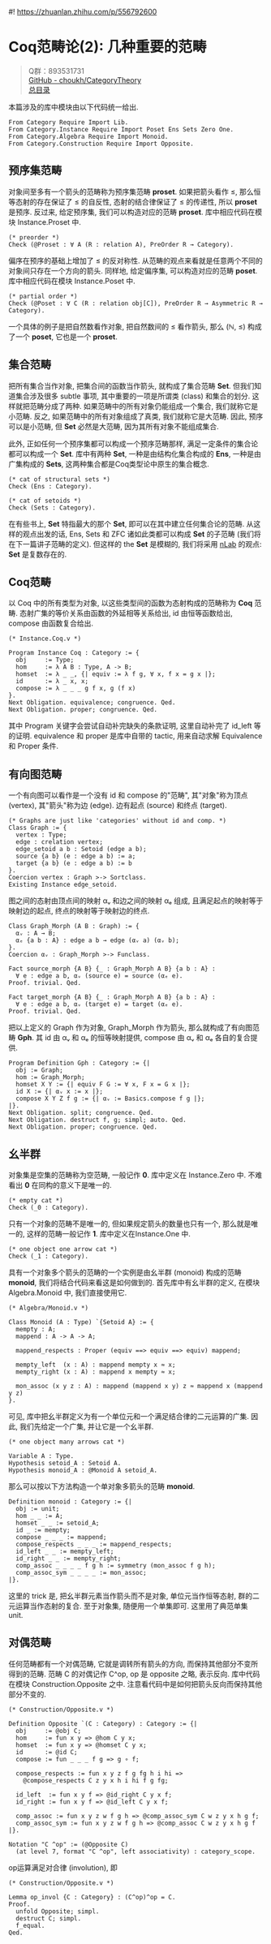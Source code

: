 #! https://zhuanlan.zhihu.com/p/556792600
# Coq范畴论(2): 几种重要的范畴

> Q群：893531731  
> [GitHub - choukh/CategoryTheory](https://github.com/choukh/CategoryTheory)  
> [总目录](https://zhuanlan.zhihu.com/p/556697215)  

本篇涉及的库中模块由以下代码统一给出.

```Coq
From Category Require Import Lib.
From Category.Instance Require Import Poset Ens Sets Zero One.
From Category.Algebra Require Import Monoid.
From Category.Construction Require Import Opposite.
```

## 预序集范畴

对象间至多有一个箭头的范畴称为预序集范畴 **proset**. 如果把箭头看作 ≤, 那么恒等态射的存在保证了 ≤ 的自反性, 态射的结合律保证了 ≤ 的传递性, 所以 **proset** 是预序. 反过来, 给定预序集, 我们可以构造对应的范畴 **proset**. 库中相应代码在模块 Instance.Proset 中.

```Coq
(* preorder *)
Check (@Proset : ∀ A (R : relation A), PreOrder R → Category).
```

偏序在预序的基础上增加了 ≤ 的反对称性. 从范畴的观点来看就是任意两个不同的对象间只存在一个方向的箭头. 同样地, 给定偏序集, 可以构造对应的范畴 **poset**. 库中相应代码在模块 Instance.Poset 中.

```Coq
(* partial order *)
Check (@Poset : ∀ C (R : relation obj[C]), PreOrder R → Asymmetric R → Category).
```

一个具体的例子是把自然数看作对象, 把自然数间的 ≤ 看作箭头, 那么 (ℕ, ≤) 构成了一个 **poset**, 它也是一个 **proset**.

## 集合范畴

把所有集合当作对象, 把集合间的函数当作箭头, 就构成了集合范畴 **Set**. 但我们知道集合涉及很多 subtle 事项, 其中重要的一项是所谓类 (class) 和集合的划分. 这样就把范畴分成了两种. 如果范畴中的所有对象仍能组成一个集合, 我们就称它是小范畴. 反之, 如果范畴中的所有对象组成了真类, 我们就称它是大范畴. 因此, 预序可以是小范畴, 但 **Set** 必然是大范畴, 因为其所有对象不能组成集合.

此外, 正如任何一个预序集都可以构成一个预序范畴那样, 满足一定条件的集合论都可以构成一个 **Set**. 库中有两种 **Set**, 一种是由结构化集合构成的 **Ens**, 一种是由广集构成的 **Sets**, 这两种集合都是Coq类型论中原生的集合概念.

```Coq
(* cat of structural sets *)
Check (Ens : Category).

(* cat of setoids *)
Check (Sets : Category).
```

在有些书上, **Set** 特指最大的那个 **Set**, 即可以在其中建立任何集合论的范畴. 从这样的观点出发的话, Ens, Sets 和 ZFC 诸如此类都可以构成 **Set** 的子范畴 (我们将在下一篇讲子范畴的定义). 但这样的 the **Set** 是模糊的, 我们将采用 [nLab](https://ncatlab.org/nlab/show/Set) 的观点: **Set** 是复数存在的.

## Coq范畴

以 Coq 中的所有类型为对象, 以这些类型间的函数为态射构成的范畴称为 **Coq** 范畴. 态射广集的等价关系由函数的外延相等关系给出, id 由恒等函数给出, compose 由函数复合给出.

```Coq
(* Instance.Coq.v *)

Program Instance Coq : Category := {
  obj     := Type;
  hom     := λ A B : Type, A -> B;
  homset  := λ _ _, {| equiv := λ f g, ∀ x, f x = g x |};
  id      := λ _ x, x;
  compose := λ _ _ _ g f x, g (f x)
}.
Next Obligation. equivalence; congruence. Qed.
Next Obligation. proper; congruence. Qed.
```

其中 Program 关键字会尝试自动补完缺失的条款证明, 这里自动补完了 id_left 等的证明. equivalence 和 proper 是库中自带的 tactic, 用来自动求解 Equivalence 和 Proper 条件.

## 有向图范畴

一个有向图可以看作是一个没有 id 和 compose 的"范畴", 其"对象"称为顶点 (vertex), 其"箭头"称为边 (edge). 边有起点 (source) 和终点 (target).

```Coq
(* Graphs are just like 'categories' without id and comp. *)
Class Graph := {
  vertex : Type;
  edge : crelation vertex;
  edge_setoid a b : Setoid (edge a b);
  source {a b} (e : edge a b) := a;
  target {a b} (e : edge a b) := b
}.
Coercion vertex : Graph >-> Sortclass.
Existing Instance edge_setoid.
```

图之间的态射由顶点间的映射 αᵥ 和边之间的映射 αₑ 组成, 且满足起点的映射等于映射边的起点, 终点的映射等于映射边的终点.

```Coq
Class Graph_Morph (A B : Graph) := {
  αᵥ : A → B;
  αₑ {a b : A} : edge a b → edge (αᵥ a) (αᵥ b);
}.
Coercion αᵥ : Graph_Morph >-> Funclass.

Fact source_morph {A B} {_ : Graph_Morph A B} {a b : A} :
  ∀ e : edge a b, αᵥ (source e) = source (αₑ e).
Proof. trivial. Qed.

Fact target_morph {A B} {_ : Graph_Morph A B} {a b : A} :
  ∀ e : edge a b, αᵥ (target e) = target (αₑ e).
Proof. trivial. Qed.
```

把以上定义的 Graph 作为对象, Graph_Morph 作为箭头, 那么就构成了有向图范畴 **Gph**. 其 id 由 αᵥ 和 αₑ 的恒等映射提供, compose 由 αᵥ 和 αₑ 各自的复合提供.

```Coq
Program Definition Gph : Category := {|
  obj := Graph;
  hom := Graph_Morph;
  homset X Y := {| equiv F G := ∀ x, F x = G x |};
  id X := {| αᵥ x := x |};
  compose X Y Z f g := {| αᵥ := Basics.compose f g |};
|}.
Next Obligation. split; congruence. Qed.
Next Obligation. destruct f, g; simpl; auto. Qed.
Next Obligation. proper; congruence. Qed.
```

## 幺半群

对象集是空集的范畴称为空范畴, 一般记作 **0**. 库中定义在 Instance.Zero 中. 不难看出 **0** 在同构的意义下是唯一的.

```Coq
(* empty cat *)
Check (_0 : Category).
```

只有一个对象的范畴不是唯一的, 但如果规定箭头的数量也只有一个, 那么就是唯一的, 这样的范畴一般记作 **1**. 库中定义在Instance.One 中.

```Coq
(* one object one arrow cat *)
Check (_1 : Category).
```

具有一个对象多个箭头的范畴的一个实例是由幺半群 (monoid) 构成的范畴 **monoid**, 我们将结合代码来看这是如何做到的. 首先库中有幺半群的定义, 在模块 Algebra.Monoid 中, 我们直接使用它.

```Coq
(* Algebra/Monoid.v *)

Class Monoid (A : Type) `{Setoid A} := {
  mempty : A;
  mappend : A -> A -> A;

  mappend_respects : Proper (equiv ==> equiv ==> equiv) mappend;

  mempty_left  (x : A) : mappend mempty x ≈ x;
  mempty_right (x : A) : mappend x mempty ≈ x;

  mon_assoc (x y z : A) : mappend (mappend x y) z ≈ mappend x (mappend y z)
}.
```

可见, 库中把幺半群定义为有一个单位元和一个满足结合律的二元运算的广集. 因此, 我们先给定一个广集, 并让它是一个幺半群.

```Coq
(* one object many arrows cat *)

Variable A : Type.
Hypothesis setoid_A : Setoid A.
Hypothesis monoid_A : @Monoid A setoid_A.
```

那么可以按以下方法构造一个单对象多箭头的范畴 **monoid**.

```Coq
Definition monoid : Category := {|
  obj := unit;
  hom _ _ := A;
  homset _ _ := setoid_A;
  id _ := mempty;
  compose _ _ _ := mappend;
  compose_respects _ _ _ := mappend_respects;
  id_left _ _ := mempty_left;
  id_right _ _ := mempty_right;
  comp_assoc _ _ _ _ f g h := symmetry (mon_assoc f g h);
  comp_assoc_sym _ _ _ _ := mon_assoc;
|}.
```

这里的 trick 是, 把幺半群元素当作箭头而不是对象, 单位元当作恒等态射, 群的二元运算当作态射的复合. 至于对象集, 随便用一个单集即可. 这里用了典范单集 unit.

## 对偶范畴

任何范畴都有一个对偶范畴, 它就是调转所有箭头的方向, 而保持其他部分不变所得到的范畴. 范畴 C 的对偶记作 C^op, op 是 opposite 之略, 表示反向. 库中代码在模块 Construction.Opposite 之中. 注意看代码中是如何把箭头反向而保持其他部分不变的.

```Coq
(* Construction/Opposite.v *)

Definition Opposite `(C : Category) : Category := {|
  obj     := @obj C;
  hom     := fun x y => @hom C y x;
  homset  := fun x y => @homset C y x;
  id      := @id C;
  compose := fun _ _ _ f g => g ∘ f;

  compose_respects := fun x y z f g fg h i hi =>
    @compose_respects C z y x h i hi f g fg;

  id_left  := fun x y f => @id_right C y x f;
  id_right := fun x y f => @id_left C y x f;

  comp_assoc := fun x y z w f g h => @comp_assoc_sym C w z y x h g f;
  comp_assoc_sym := fun x y z w f g h => @comp_assoc C w z y x h g f
|}.

Notation "C ^op" := (@Opposite C)
  (at level 7, format "C ^op", left associativity) : category_scope.
```

op运算满足对合律 (involution), 即

```Coq
(* Construction/Opposite.v *)

Lemma op_invol {C : Category} : (C^op)^op = C.
Proof.
  unfold Opposite; simpl.
  destruct C; simpl.
  f_equal.
Qed.
```

